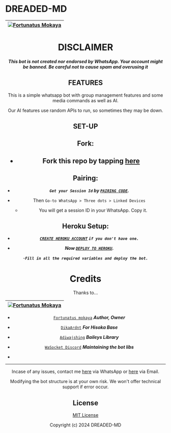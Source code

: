 # DREADED-MD

<div align="center">

| [![Fortunatus Mokaya](https://github.com/Fortunatusmokaya.png?lenght=50width=50)](https://github.com/Fortunatusmokaya)|
|----|


# DISCLAIMER

***This bot is not created nor endorsed by WhatsApp. Your account might be banned. Be careful not to cause spam and overusing it***

## FEATURES
This is a simple whatsapp bot with group management features and some media commands as well as AI.

Our AI features use random APIs to run, so sometimes they may be down.

## SET-UP

## Fork:

<h2 align="center">   

- Fork this repo by tapping  [here](https://github.com/Fortunatusmokaya/dreaded-md/fork)


## Pairing:


- ***`Get your Session Id` by  [`PAIRING CODE`](https://dreaded-pair.onrender.com).***

- Then `Go-to WhatsApp > Three dots > Linked Devices`
   - You will get a session ID in your WhatsApp. Copy it.

## Heroku Setup:

   - ***[`CREATE HEROKU ACCOUNT`](https://signup.heroku.com/) `if you don't have one.`***


- ***Now [`DEPLOY TO HEROKU`](https://dashboard.heroku.com/new?template=https://github.com/Fortunatusmokaya/dreaded-md).***

-***`Fill in all the required variables and deploy the bot.`***


# Credits

Thanks to...

<div align="center">

| [![Fortunatus Mokaya](https://github.com/Fortunatusmokaya.png?lenght=50width=50)](https://github.com/Fortunatusmokaya)|
|----|
* [`Fortunatus mokaya`](https://github.com/Fortunatusmokaya) ***Author, Owner***

* [`DikaArdnt`](https://github.com/DikaArdnt) ***For Hisoka Base***
* [`Adiwajshing`](https://github.com/WhiskeySockets/Baileys) ***Baileys Library***
* [`WaSocket Discord`](https://discord.gg/WeJM5FP9GG) ***Maintaining the bot libs***

* 

---

Incase of any issues, contact me  [here](https://wa.me/+254114018035) via WhatsApp or [here](mokayafortunatus@gmail.com) via Email.

Modifying the bot structure is at your own risk. We won't offer technical support if error occur.


## License

[MIT License](https://github.com/Fortunatusmokaya/DREADED-GPT-AI/blob/main/LICENSE)

Copyright (c) 2024 DREADED-MD

